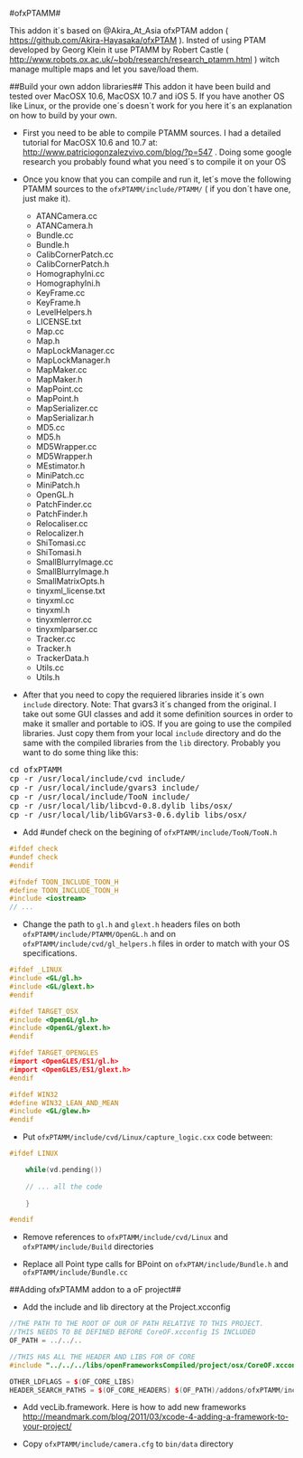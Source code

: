 #ofxPTAMM#

This addon it´s based on @Akira_At_Asia ofxPTAM addon ( https://github.com/Akira-Hayasaka/ofxPTAM ). Insted of using PTAM developed by Georg Klein it use PTAMM by Robert Castle ( http://www.robots.ox.ac.uk/~bob/research/research_ptamm.html ) witch manage multiple maps and let you save/load them.

##Build your own addon libraries##
This addon it have been build and tested over MacOSX 10.6, MacOSX 10.7 and iOS 5. If you have another OS like Linux, or the provide one´s doesn´t work for you here it´s an explanation on how to build by your own.
 
- First you need to be able to compile PTAMM sources. I had a detailed tutorial for MacOSX 10.6 and 10.7 at: http://www.patriciogonzalezvivo.com/blog/?p=547 . Doing some google research you probably found what you need´s to compile it on your OS

- Once you know that you can compile and run it, let´s move the following PTAMM sources to the ```ofxPTAMM/include/PTAMM/``` ( if you don´t have one, just make it).

  - ATANCamera.cc
  - ATANCamera.h
  - Bundle.cc
  - Bundle.h
  - CalibCornerPatch.cc
  - CalibCornerPatch.h
  - HomographyIni.cc
  - HomographyIni.h
  - KeyFrame.cc
  - KeyFrame.h
  - LevelHelpers.h
  - LICENSE.txt
  - Map.cc
  - Map.h
  - MapLockManager.cc
  - MapLockManager.h
  - MapMaker.cc
  - MapMaker.h
  - MapPoint.cc
  - MapPoint.h
  - MapSerializer.cc
  - MapSerializar.h
  - MD5.cc
  - MD5.h
  - MD5Wrapper.cc
  - MD5Wrapper.h
  - MEstimator.h
  - MiniPatch.cc
  - MiniPatch.h
  - OpenGL.h
  - PatchFinder.cc
  - PatchFinder.h
  - Relocaliser.cc
  - Relocalizer.h
  - ShiTomasi.cc
  - ShiTomasi.h
  - SmallBlurryImage.cc
  - SmallBlurryImage.h
  - SmallMatrixOpts.h
  - tinyxml_license.txt
  - tinyxml.cc
  - tinyxml.h
  - tinyxmlerror.cc
  - tinyxmlparser.cc
  - Tracker.cc
  - Tracker.h
  - TrackerData.h
  - Utils.cc
  - Utils.h

- After that you need to copy the requiered libraries inside it´s own ```include``` directory. Note: That gvars3 it´s changed from the original. I take out some GUI classes and add it some definition sources in order to make it smaller and portable to iOS. If you are going to use the compiled libraries. Just copy them from your local ```include``` directory and do the same with the compiled libraries from the ```lib``` directory. Probably you want to do some thing like this:

<pre>
cd ofxPTAMM
cp -r /usr/local/include/cvd include/
cp -r /usr/local/include/gvars3 include/
cp -r /usr/local/include/TooN include/
cp -r /usr/local/lib/libcvd-0.8.dylib libs/osx/
cp -r /usr/local/lib/libGVars3-0.6.dylib libs/osx/
</pre>

- Add #undef check on the begining of ```ofxPTAMM/include/TooN/TooN.h```

```c++
#ifdef check
#undef check
#endif

#ifndef TOON_INCLUDE_TOON_H
#define TOON_INCLUDE_TOON_H
#include <iostream>
// ...

```

- Change the path to ```gl.h``` and ```glext.h``` headers files on both ```ofxPTAMM/include/PTAMM/OpenGL.h``` and on ```ofxPTAMM/include/cvd/gl_helpers.h``` files in order to match with your OS specifications.

```c++
#ifdef _LINUX
#include <GL/gl.h>
#include <GL/glext.h>
#endif

#ifdef TARGET_OSX
#include <OpenGL/gl.h>
#include <OpenGL/glext.h>
#endif

#ifdef TARGET_OPENGLES
#import <OpenGLES/ES1/gl.h>
#import <OpenGLES/ES1/glext.h>
#endif

#ifdef WIN32
#define WIN32_LEAN_AND_MEAN
#include <GL/glew.h>
#endif
```

- Put ```ofxPTAMM/include/cvd/Linux/capture_logic.cxx``` code between:

```c++
#ifdef LINUX

    while(vd.pending())
    
    // ... all the code
    
    }

#endif
```

- Remove references to ```ofxPTAMM/include/cvd/Linux``` and ```ofxPTAMM/include/Build``` directories

- Replace all Point type calls for BPoint on ```ofxPTAM/include/Bundle.h``` and ```ofxPTAMM/include/Bundle.cc```
		

##Adding ofxPTAMM addon to a oF project##

- Add the include and lib directory at the Project.xcconfig

```c++
//THE PATH TO THE ROOT OF OUR OF PATH RELATIVE TO THIS PROJECT.
//THIS NEEDS TO BE DEFINED BEFORE CoreOF.xcconfig IS INCLUDED
OF_PATH = ../../..

//THIS HAS ALL THE HEADER AND LIBS FOR OF CORE
#include "../../../libs/openFrameworksCompiled/project/osx/CoreOF.xcconfig"

OTHER_LDFLAGS = $(OF_CORE_LIBS)
HEADER_SEARCH_PATHS = $(OF_CORE_HEADERS) $(OF_PATH)/addons/ofxPTAMM/include
```

- Add vecLib.framework. Here is how to add new frameworks http://meandmark.com/blog/2011/03/xcode-4-adding-a-framework-to-your-project/

- Copy ```ofxPTAMM/include/camera.cfg``` to ```bin/data``` directory 
